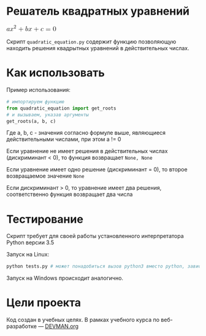 # Решатель квадратных уравнений
![alt text][img_eq]

Скрипт `quadratic_equation.py` содержит функцию позволяющую находить решения
квадрытных уравнений в действительных числах.

# Как использовать

Пример использования:
```python
# импортируем функцию
from quadratic_equation import get_roots
# и вызываем, указав аргументы
get_roots(a, b, c)

```

Где a, b, c - значения согласно формуле выше, являющиеся действительными числами,
 при этом a != 0

Если уравнение не имеет решения в действительных числах (дискриминант < 0),
то функция возвращает `None, None`

Если уравнение имеет одно решение (дискриминант = 0), то второе возвращаемое значение `None`

Если дискриминант > 0, то уравнение имеет два решения, соответственно
 функция возвращает два числа


# Тестирование

Скрипт требует для своей работы установленного интерпретатора Python версии 3.5

Запуск на Linux:

```bash
python tests.py # может понадобиться вызов python3 вместо python, зависит от настроек операционной системы
```

Запуск на Windows происходит аналогично.

# Цели проекта

Код создан в учебных целях. В рамках учебного курса по веб-разработке ― [DEVMAN.org](https://devman.org)

[img_eq]: https://github.com/andrewnsk/7_mistery_fix/blob/master/img/eq.gif?raw=true "eq"
